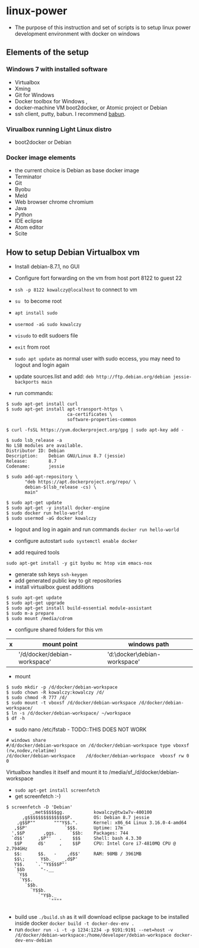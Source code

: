 # linux-power
* The purpose of this instruction and set of scripts is to setup linux power development environment with docker on windows

## Elements of the setup

### Windows 7 with installed software
* Virtualbox
* Xming
* Git for Windows
* Docker toolbox for Windows ,
* docker-machine VM boot2docker, or Atomic project or Debian
* ssh client, putty, babun. I recommend [babun](http://babun.github.io/).

### Virualbox running Light Linux distro
* boot2docker or Debian

### Docker image elements
* the current choice is Debian as base docker image
* Terminator
* Git
* Byobu
* Meld
* Web browser chrome  chromium
* Java
* Python
* IDE eclipse
* Atom editor
* Scite

## How to setup Debian Virtualbox vm

* Install debian-8.7.1, no GUI
* Configure fort forwarding on the vm from host port 8122 to guest 22
* `ssh -p 8122 kowalczy@localhost` to connect to vm
* `su ` to become root
* `apt install sudo`
* `usermod -aG sudo kowalczy`
* `visudo` to edit sudoers file
* `exit` from root
* `sudo apt update` as normal user with sudo eccess, you may need to logout and login again
* update sources.list and add:
  `deb http://ftp.debian.org/debian jessie-backports main`

* run commands:

```
$ sudo apt-get install curl
$ sudo apt-get install apt-transport-https \
                       ca-certificates \
                       software-properties-common

$ curl -fsSL https://yum.dockerproject.org/gpg | sudo apt-key add -

$ sudo lsb_release -a
No LSB modules are available.
Distributor ID: Debian
Description:    Debian GNU/Linux 8.7 (jessie)
Release:        8.7
Codename:       jessie

$ sudo add-apt-repository \
       "deb https://apt.dockerproject.org/repo/ \
       debian-$(lsb_release -cs) \
       main"

$ sudo apt-get update
$ sudo apt-get -y install docker-engine
$ sudo docker run hello-world
$ sudo usermod -aG docker kowalczy
```

* logout and log in again  and run commands
  `docker run hello-world`
* configure autostart
  `sudo systemctl enable docker`

* add required tools

```
sudo apt-get install -y git byobu mc htop vim emacs-nox
```

* generate ssh keys
  `ssh-keygen`
* add generated public key to git repositories
* install virtualbox guest additions

```
$ sudo apt-get update
$ sudo apt-get upgrade
$ sudo apt-get install build-essential module-assistant
$ sudo m-a prepare
$ sudo mount /media/cdrom

```

* configure shared folders for this vm

|x |mount point|windows path|
|--|-----------|------------|
|  |'/d/docker/debian-workspace' |'d:\docker\debian-workspace'|

* mount

```
$ sudo mkdir -p /d/docker/debian-workspace
$ sudo chown -R kowalczy:kowalczy /d/
$ sudo chmod -R 777 /d/
$ sudo mount -t vboxsf /d/docker/debian-workspace /d/docker/debian-workspace/
$ ln -s /d/docker/debian-workspace/ ~/workspace
$ df -h

```

* sudo nano /etc/fstab -  TODO::THIS DOES NOT WORK

```
# windows share
#/d/docker/debian-workspace on /d/docker/debian-workspace type vboxsf (rw,nodev,relatime)
/d/docker/debian-workspace    /d/docker/debian-workspace  vboxsf rw 0  0

```
Virtualbox handles it itself and mount it to /media/sf_/d/docker/debian-workspace



* `sudo apt-get install screenfetch`
* get screenfetch :-)

```
$ screenfetch -D 'Debian'
         _,met$$$$$gg.           kowalczy@tw1w7v-400100
      ,g$$$$$$$$$$$$$$$P.        OS: Debian 8.7 jessie
    ,g$$P""       """Y$$.".      Kernel: x86_64 Linux 3.16.0-4-amd64
   ,$$P'              `$$$.      Uptime: 17m
  ',$$P       ,ggs.     `$$b:    Packages: 744
  `d$$'     ,$P"'   .    $$$     Shell: bash 4.3.30
   $$P      d$'     ,    $$P     CPU: Intel Core i7-4810MQ CPU @ 2.794GHz
   $$:      $$.   -    ,d$$'     RAM: 98MB / 3961MB
   $$\;      Y$b._   _,d$P'
   Y$$.    `.`"Y$$$$P"'
   `$$b      "-.__
    `Y$$
     `Y$$.
       `$$b.
         `Y$$b.
            `"Y$b._
                `""""


```


* build 
  use `./build.sh` as it will download eclipse package to be installed inside docker 
  `docker build -t docker-dev-env .`
* run
  `docker run -i -t -p 1234:1234 -p 9191:9191 --net=host -v /d/docker/debian-workspace:/home/developer/debian-workspace docker-dev-env-debian`